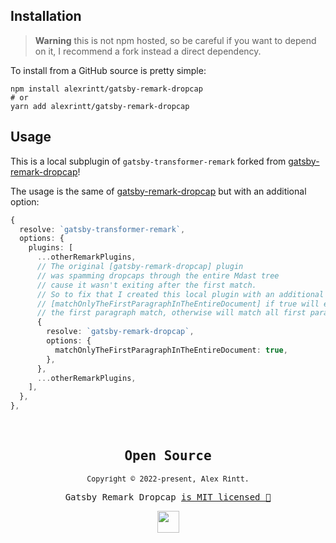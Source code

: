 ## Installation

> **Warning** this is not npm hosted, so be careful if you want to depend on it, I recommend a fork instead a direct dependency.

To install from a GitHub source is pretty simple:

```shell
npm install alexrintt/gatsby-remark-dropcap
# or
yarn add alexrintt/gatsby-remark-dropcap
```

## Usage

This is a local subplugin of `gatsby-transformer-remark` forked from [gatsby-remark-dropcap](https://www.gatsbyjs.com/plugins/gatsby-remark-dropcap/)!

The usage is the same of [gatsby-remark-dropcap](https://www.gatsbyjs.com/plugins/gatsby-remark-dropcap/) but with an additional option:

```ts
{
  resolve: `gatsby-transformer-remark`,
  options: {
    plugins: [
      ...otherRemarkPlugins,
      // The original [gatsby-remark-dropcap] plugin
      // was spamming dropcaps through the entire Mdast tree
      // cause it wasn't exiting after the first match.
      // So to fix that I created this local plugin with an additional option:
      // [matchOnlyTheFirstParagraphInTheEntireDocument] if true will exit after
      // the first paragraph match, otherwise will match all first paragraphs.
      {
        resolve: `gatsby-remark-dropcap`,
        options: {
          matchOnlyTheFirstParagraphInTheEntireDocument: true,
        },
      },
      ...otherRemarkPlugins,
    ],
  },
},
```

<br>

<samp>

<h2 align="center">
  Open Source
</h2>
<p align="center">
  <sub>Copyright © 2022-present, Alex Rintt.</sub>
</p>
<p align="center">Gatsby Remark Dropcap <a href="https://github.com/alexrintt/gatsby-remark-dropcap/blob/master/LICENSE">is MIT licensed 💖</a></p>
<p align="center">
  <img src="https://user-images.githubusercontent.com/51419598/194058464-f67c7fb5-9066-49b5-aa94-cf34830708ad.png" width="35" />
</p>

</samp>
